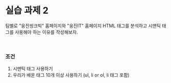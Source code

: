 # 실습 과제 2

팀별로 "웅진씽크빅" 홈페이지와 "웅진IT" 홈페이지 HTML 태그를 분석하고 시맨틱 태그를 사용해야 하는 이유를 작성해보자.

<br/>

### 조건

1. 시맨틱 태그 사용하기
2. 우리가 배운 태그 10개 이상 사용하기 (ul, li or ol, li 태그 포함)
